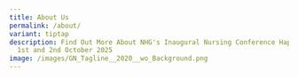 ```yaml
---
title: About Us
permalink: /about/
variant: tiptap
description: Find Out More About NHG's Inaugural Nursing Conference Happening On
  1st and 2nd October 2025
image: /images/GN_Tagline__2020__wo_Background.png
---
```

<p></p>